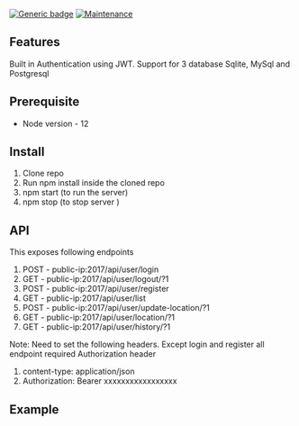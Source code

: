 [![Generic badge](https://img.shields.io/badge/Version-1.0.0-<COLOR>.svg)](https://shields.io/)
[![Maintenance](https://img.shields.io/badge/Maintained%3F-yes-green.svg)](https://GitHub.com/Naereen/StrapDown.js/graphs/commit-activity)
## Features
Built in Authentication using JWT. Support for 3 database Sqlite, MySql and Postgresql

## Prerequisite
* Node version - 12
   
## Install
1. Clone repo
2. Run npm install inside the cloned repo
3. npm start (to run the server)
4. npm stop  (to stop server )

## API
This exposes following endpoints
1. POST - public-ip:2017/api/user/login
2. GET  - public-ip:2017/api/user/logout/?1
3. POST - public-ip:2017/api/user/register
4. GET  - public-ip:2017/api/user/list
5. POST - public-ip:2017/api/user/update-location/?1
6. GET  - public-ip:2017/api/user/location/?1
7. GET  - public-ip:2017/api/user/history/?1

Note: Need to set the following headers. Except login and register all endpoint required Authorization header 
1. content-type: application/json
2. Authorization: Bearer xxxxxxxxxxxxxxxxx

## Example
